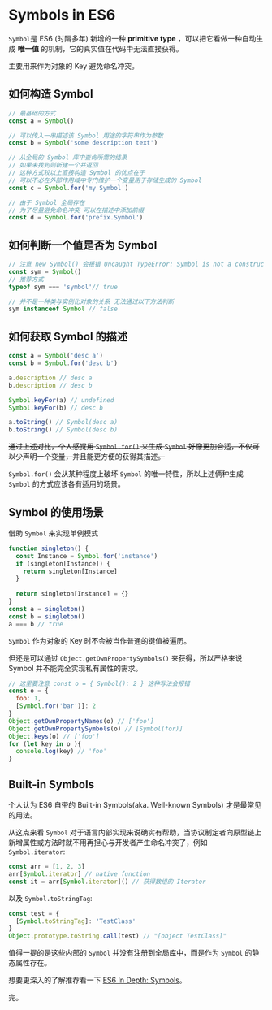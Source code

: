 # Symbols in ES6
`Symbol`是 ES6 (时隔多年) 新增的一种 **primitive type** ，可以把它看做一种自动生成 **唯一值** 的机制，它的真实值在代码中无法直接获得。  

主要用来作为对象的 Key 避免命名冲突。

## 如何构造 Symbol
```js
// 最基础的方式
const a = Symbol()

// 可以传入一串描述该 Symbol 用途的字符串作为参数
const b = Symbol('some description text')

// 从全局的 Symbol 库中查询所需的结果
// 如果未找到则新建一个并返回
// 这种方式较以上直接构造 Symbol 的优点在于
// 可以不必在外部作用域中专门维护一个变量用于存储生成的 Symbol
const c = Symbol.for('my Symbol')

// 由于 Symbol 全局存在
// 为了尽量避免命名冲突 可以在描述中添加前缀
const d = Symbol.for('prefix.Symbol')
```

## 如何判断一个值是否为 Symbol
```js
// 注意 new Symbol() 会报错 Uncaught TypeError: Symbol is not a constructor
const sym = Symbol()
// 推荐方式
typeof sym === 'symbol'// true

// 并不是一种类与实例化对象的关系 无法通过以下方法判断
sym instanceof Symbol // false
```

## 如何获取 Symbol 的描述
```js
const a = Symbol('desc a')
const b = Symbol.for('desc b')

a.description // desc a
b.description // desc b

Symbol.keyFor(a) // undefined
Symbol.keyFor(b) // desc b

a.toString() // Symbol(desc a)
b.toString() // Symbol(desc b)
```
~~通过上述对比，个人感觉用 `Symbol.for()` 来生成 `Symbol` 好像更加合适，不仅可以少声明一个变量，并且能更方便的获得其描述。~~  

`Symbol.for()` 会从某种程度上破坏 `Symbol` 的唯一特性，所以上述俩种生成 `Symbol` 的方式应该各有适用的场景。

## Symbol 的使用场景
借助 `Symbol` 来实现单例模式
```js
function singleton() {
  const Instance = Symbol.for('instance')
  if (singleton[Instance]) {
    return singleton[Instance]
  }
	
  return singleton[Instance] = {}
}
const a = singleton()
const b = singleton()
a === b // true
```
`Symbol` 作为对象的 Key 时不会被当作普通的键值被遍历。  

但还是可以通过 `Object.getOwnPropertySymbols()` 来获得，所以严格来说 Symbol 并不能完全实现私有属性的需求。
```js
// 这里要注意 const o = { Symbol(): 2 } 这种写法会报错
const o = {
  foo: 1,
  [Symbol.for('bar')]: 2
}
Object.getOwnPropertyNames(o) // ['foo']
Object.getOwnPropertySymbols(o) // [Symbol(for)]
Object.keys(o) // ['foo']
for (let key in o ){
  console.log(key) // 'foo'
}
```  

## Built-in Symbols
个人认为 ES6 自带的 Built-in Symbols(aka. Well-known Symbols) 才是最常见的用法。  

从这点来看 `Symbol` 对于语言内部实现来说确实有帮助，当协议制定者向原型链上新增属性或方法时就不用再担心与开发者产生命名冲突了，例如 `Symbol.iterator`:
```js
const arr = [1, 2, 3]
arr[Symbol.iterator] // native function
const it = arr[Symbol.iterator]() // 获得数组的 Iterator
```

以及 `Symbol.toStringTag`:
```js
const test = {
  [Symbol.toStringTag]: 'TestClass'
}
Object.prototype.toString.call(test) // "[object TestClass]"
```

值得一提的是这些内部的 `Symbol` 并没有注册到全局库中，而是作为 `Symbol` 的静态属性存在。

想要更深入的了解推荐看一下 [ES6 In Depth: Symbols](https://hacks.mozilla.org/2015/06/es6-in-depth-symbols/)。

完。